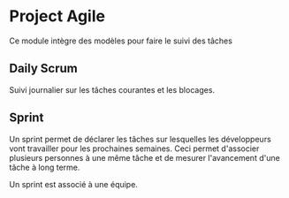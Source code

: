 Project Agile
===============

Ce module intègre des modèles pour faire le suivi des tâches

Daily Scrum
-----------

Suivi journalier sur les tâches courantes et les blocages.


Sprint
------

Un sprint permet de déclarer les tâches sur lesquelles
les développeurs vont travailler pour les prochaines semaines.
Ceci permet d'associer plusieurs personnes à une même tâche et
de mesurer l'avancement d'une tâche à long terme.

Un sprint est associé à une équipe.
